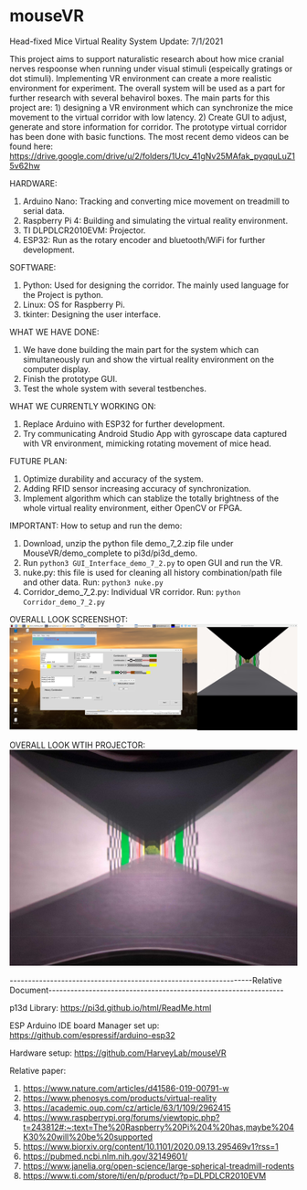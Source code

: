 # mouseVR
Head-fixed Mice Virtual Reality System   Update: 7/1/2021

This project aims to support naturalistic research about how mice cranial nerves respoonse when running under visual stimuli (espeically gratings or dot stimuli). Implementing VR environment can create a more realistic environment for experiment. The overall system will be used as a part for further research with several behavirol boxes. The main parts for this project are: 1) designing a VR environment which can synchronize the mice movement to the virtual corridor with low latency. 2) Create GUI to adjust, generate and store information for corridor. The prototype virtual corridor has been done with basic functions. The most recent demo videos can be found here: https://drive.google.com/drive/u/2/folders/1Ucv_41gNv25MAfak_pyqquLuZ15v62hw 

HARDWARE: 
1) Arduino Nano: Tracking and converting mice movement on treadmill to serial data. 
2) Raspberry Pi 4: Building and simulating the virtual reality environment. 
3) TI DLPDLCR2010EVM: Projector.
4) ESP32: Run as the rotary encoder and bluetooth/WiFi for further development.



SOFTWARE: 
1) Python: Used for designing the corridor. The mainly used language for the Project is python. 
2) Linux: OS for Raspberry Pi.
3) tkinter: Designing the user interface.


WHAT WE HAVE DONE: 
1) We have done building the main part for the system which can simultaneously run and show the virtual reality environment on the computer display.
2) Finish the prototype GUI.
3) Test the whole system with several testbenches.



WHAT WE CURRENTLY WORKING ON: 
1) Replace Arduino with ESP32 for further development.
2) Try communicating Android Studio App with gyroscape data captured with VR environment, mimicking rotating movement of mice head.


                
                
FUTURE PLAN: 
1) Optimize durability and accuracy of the system.
2) Adding RFID sensor increasing accuracy of synchronization.
3) Implement algorithm which can stablize the totally brightness of the whole virtual reality environment, either OpenCV or FPGA.




IMPORTANT: 
How to setup and run the demo: 
1) Download, unzip the python file demo_7_2.zip file under MouseVR/demo_complete to pi3d/pi3d_demo. 
2) Run ```python3 GUI_Interface_demo_7_2.py```  to open GUI and run the VR.
3) nuke.py: this file is used for cleaning all history combination/path file and other data. Run: ```python3 nuke.py```
4) Corridor_demo_7_2.py: Individual VR corridor. Run: ```python Corridor_demo_7_2.py```

OVERALL LOOK SCREENSHOT: 
![Screenshot_VR/GUI](2021-07-01-173630_2944x1080_scrot.png)

OVERALL LOOK WTIH PROJECTOR: 
![Screenshot_VR/GUI_camera](20210701_174939.jpg)



------------------------------------------------------------------Relative Document---------------------------------------------------------------- 

p13d Library: 
https://pi3d.github.io/html/ReadMe.html

ESP Arduino IDE board Manager set up:
https://github.com/espressif/arduino-esp32

Hardware setup:
https://github.com/HarveyLab/mouseVR

Relative paper: 
1. https://www.nature.com/articles/d41586-019-00791-w
2. https://www.phenosys.com/products/virtual-reality
3. https://academic.oup.com/cz/article/63/1/109/2962415
4. https://www.raspberrypi.org/forums/viewtopic.php?t=243812#:~:text=The%20Raspberry%20Pi%204%20has,maybe%204K30%20will%20be%20supported
5. https://www.biorxiv.org/content/10.1101/2020.09.13.295469v1?rss=1
6. https://pubmed.ncbi.nlm.nih.gov/32149601/
7. https://www.janelia.org/open-science/large-spherical-treadmill-rodents
8. https://www.ti.com/store/ti/en/p/product/?p=DLPDLCR2010EVM

